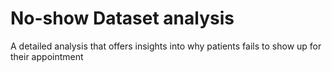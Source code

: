 # No-show Dataset analysis

A detailed analysis that offers insights into why patients fails to show up for their appointment 